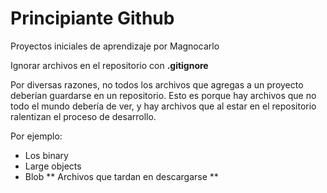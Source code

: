 # Principiante  Github
Proyectos iniciales de aprendizaje por Magnocarlo

Ignorar archivos en el repositorio con **.gitignore**

Por diversas razones, no todos los archivos que agregas a un proyecto deberían guardarse en un repositorio. Esto es porque hay archivos que no todo el mundo debería de ver, y hay archivos que al estar en el repositorio ralentizan el proceso de desarrollo. 

Por ejemplo:
- Los binary
- Large objects
- Blob
** Archivos que tardan en descargarse **
